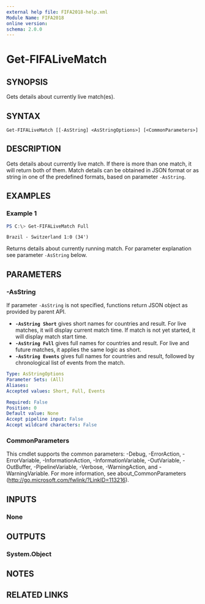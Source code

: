 ```yaml
---
external help file: FIFA2018-help.xml
Module Name: FIFA2018
online version:
schema: 2.0.0
---
```


# Get-FIFALiveMatch

## SYNOPSIS
Gets details about currently live match(es).

## SYNTAX

```
Get-FIFALiveMatch [[-AsString] <AsStringOptions>] [<CommonParameters>]
```

## DESCRIPTION
Gets details about currently live match. If there is more than one match, it will return both of them.
Match details can be obtained in JSON format or as string in one of the predefined formats, based on parameter `-AsString`.

## EXAMPLES

### Example 1
```powershell
PS C:\> Get-FIFALiveMatch Full
```

```text
Brazil - Switzerland 1:0 (34')
```

Returns details about currently running match. For parameter explanation see parameter `-AsString` below.

## PARAMETERS

### -AsString
If parameter `-AsString` is not specified, functions return JSON object as provided by parent API.

- **`-AsString Short`** gives short names for countries and result. For live matches, it will display current match time. If match is not yet started, it will display match start time.
- **`-AsString Full`** gives full names for countries and result. For live and future matches, it applies the same logic as short.
- **`-AsString Events`** gives full names for countries and result, followed by chronological list of events from the match.

```yaml
Type: AsStringOptions
Parameter Sets: (All)
Aliases:
Accepted values: Short, Full, Events

Required: False
Position: 0
Default value: None
Accept pipeline input: False
Accept wildcard characters: False
```

### CommonParameters
This cmdlet supports the common parameters: -Debug, -ErrorAction, -ErrorVariable, -InformationAction, -InformationVariable, -OutVariable, -OutBuffer, -PipelineVariable, -Verbose, -WarningAction, and -WarningVariable. For more information, see about_CommonParameters (http://go.microsoft.com/fwlink/?LinkID=113216).

## INPUTS

### None

## OUTPUTS

### System.Object

## NOTES

## RELATED LINKS
